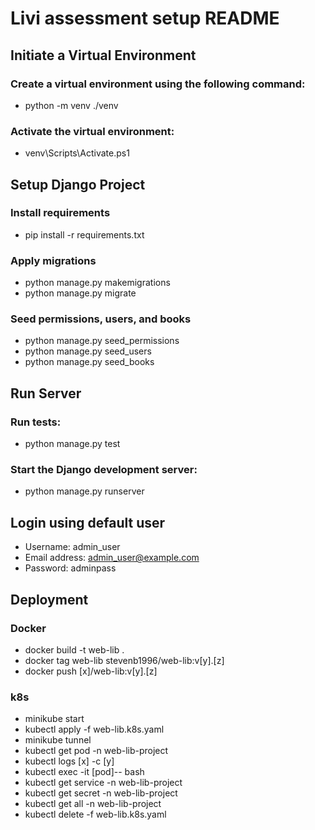 # Livi assessment setup README

## Initiate a Virtual Environment

### Create a virtual environment using the following command:

- python -m venv ./venv

### Activate the virtual environment:

- venv\Scripts\Activate.ps1

## Setup Django Project

### Install requirements

- pip install -r requirements.txt

### Apply migrations

- python manage.py makemigrations
- python manage.py migrate

### Seed permissions, users, and books

- python manage.py seed_permissions
- python manage.py seed_users
- python manage.py seed_books

## Run Server

### Run tests:

- python manage.py test

### Start the Django development server:

- python manage.py runserver

## Login using default user

- Username: admin_user
- Email address: admin_user@example.com
- Password: adminpass

## Deployment

### Docker

- docker build -t web-lib .
- docker tag web-lib stevenb1996/web-lib:v[y].[z]
- docker push [x]/web-lib:v[y].[z]

### k8s

- minikube start
- kubectl apply -f web-lib.k8s.yaml
- minikube tunnel
- kubectl get pod -n web-lib-project
- kubectl logs [x] -c [y]
- kubectl exec -it [pod]-- bash
- kubectl get service -n web-lib-project
- kubectl get secret -n web-lib-project
- kubectl get all -n web-lib-project
- kubectl delete -f web-lib.k8s.yaml